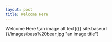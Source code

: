 ```yaml
---
layout: post
title: Welcome Here
---
```


Welcome Here
![an image alt text]({{ site.baseurl }}/images/bass%20bear.jpg "an image title")
